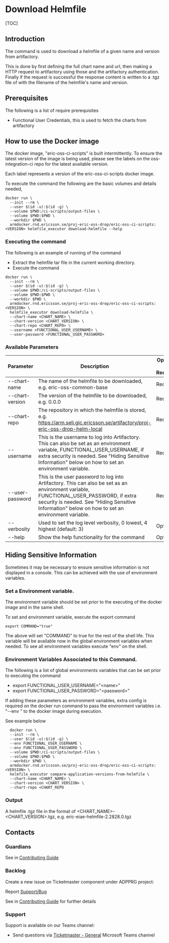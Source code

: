# Download Helmfile

[TOC]

## Introduction
The command is used to download a helmfile of a given name and version from artifactory.

This is done by first defining the full chart name and url, then making a HTTP request to artifactory using those and
the artifactory authentication. Finally if the request is successful the response content is written to a .tgz file
of with the filename of the helmfile's name and version.

## Prerequisites
The following is a list of require prerequisites
- Functional User Credentials, this is used to fetch the charts from artifactory

## How to use the Docker image
The docker image, "eric-oss-ci-scripts" is built intermittently.
To ensure the latest version of the image is being used, please see the labels on the oss-integration-ci
repo for the latest available version.

Each label represents a version of the eric-oss-ci-scripts docker image.

To execute the command the following are the basic volumes and details needed,
```
docker run \
  --init --rm \
  --user $(id -u):$(id -g) \
  --volume $PWD:/ci-scripts/output-files \
  --volume $PWD:$PWD \
  --workdir $PWD \
  armdocker.rnd.ericsson.se/proj-eric-oss-drop/eric-oss-ci-scripts:<VERSION> helmfile_executor download-helmfile --help
 ```

### Executing the command
The following is an example of running of the command
- Extract the helmfile tar file in the current working directory.
- Execute the command
```
docker run \
  --init --rm \
  --user $(id -u):$(id -g) \
  --volume $PWD:/ci-scripts/output-files \
  --volume $PWD:$PWD \
  --workdir $PWD \
  armdocker.rnd.ericsson.se/proj-eric-oss-drop/eric-oss-ci-scripts:<VERSION> \
  helmfile_executor download-helmfile \
  --chart-name <CHART_NAME> \
  --chart-version <CHART_VERSION> \
  --chart-repo <CHART_REPO> \
  --username <FUNCTIONAL_USER_USERNAME> \
  --user-password <FUNCTIONAL_USER_PASSWORD>
```


### Available Parameters
| Parameter       | Description                                                                                                                                                                                                                                | Optional or Required |
|-----------------|--------------------------------------------------------------------------------------------------------------------------------------------------------------------------------------------------------------------------------------------|----------------------|
| --chart-name    | The name of the helmfile to be downloaded, e.g. eric-oss-common-base                                                                                                                                                                       | Required             |
| --chart-version | The version of the helmfile to be downloaded, e.g. 0.0.0                                                                                                                                                                                   | Required             |
| --chart-repo    | The repository in which the helmfile is stored, e.g. https://arm.seli.gic.ericsson.se/artifactory/proj-eric-oss-drop-helm-local                                                                                                            | Required             |
| --username      | This is the username to log into Artifactory. This can also be set as an environment variable, FUNCTIONAL_USER_USERNAME, if extra security is needed. See "Hiding Sensitive Information" below on how to set an environment variable.      | Required             |
| --user-password | This is the user password to log into Artifactory. This can also be set as an environment variable, FUNCTIONAL_USER_PASSWORD, if extra security is needed. See "Hiding Sensitive Information" below on how to set an environment variable. | Required             |
| --verbosity     | Used to set the log level verbosity, 0 lowest, 4 highest  (default: 3)                                                                                                                                                                     | Optional             |
| --help          | Show the help functionality for the command                                                                                                                                                                                                | Optional             |

## Hiding Sensitive Information
Sometimes it may be necessary to ensure sensitive information is not displayed in a console. This can be achieved with
the use of environment variables.

### Set a Environment variable.
The environment variable should be set prior to the executing of the docker image and in the same shell.

To set and environment variable, execute the export command
```
export COMMAND="true"
```
The above will set "COMMAND" to true for the rest of the shell life. This variable will be available now in the global
environment variables when needed. To see all environment variables execute "env" on the shell.

### Environment Variables Associated to this Command.
The following is a list of global environments variables that can be set prior to executing the command
  - export FUNCTIONAL_USER_USERNAME="\<name>"
  - export FUNCTIONAL_USER_PASSWORD="\<password>"

If adding these parameters as environment variables, extra config is required on the docker run command to pass the
environment variables i.e. "--env <VARIABLE>" to the docker image during execution.

See example below
```
  docker run \
  --init --rm \
  --user $(id -u):$(id -g) \
  --env FUNCTIONAL_USER_USERNAME \
  --env FUNCTIONAL_USER_PASSWORD \
  --volume $PWD:/ci-scripts/output-files \
  --volume $PWD:$PWD \
  --workdir $PWD \
  armdocker.rnd.ericsson.se/proj-eric-oss-drop/eric-oss-ci-scripts:<VERSION> \
  helmfile_executor compare-application-versions-from-helmfile \
  --chart-name <CHART_NAME> \
  --chart-version <CHART_VERSION> \
  --chart-repo <CHART_REPO
```

### Output
A helmfile .tgz file in the format of <CHART_NAME>-<CHART_VERSION>.tgz, e.g. eric-eiae-helmfile-2.2828.0.tgz

## Contacts

### Guardians

See in [Contributing Guide](../../../Contribution_Guide.md)

### Backlog

Create a new issue on Ticketmaster component under ADPPRG project:

Report [Support/Bug](https://jira-oss.seli.wh.rnd.internal.ericsson.com/browse/IDUN-4091)

See in [Contributing Guide](../../../Contribution_Guide.md) for further details

### Support

Support is available on our Teams channel:

- Send questions via
  [Ticketmaster - General](https://teams.microsoft.com/l/channel/19%3a9f5ed758e3a6405daffee42e0284268b%40thread.skype/General?groupId=1483901a-b5c4-445a-b707-aa7a5d0c1b4c&tenantId=92e84ceb-fbfd-47ab-be52-080c6b87953f)
  Microsoft Teams channel
